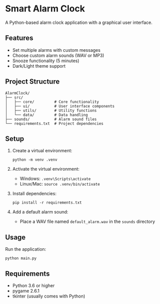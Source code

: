 # Smart Alarm Clock

A Python-based alarm clock application with a graphical user interface.

## Features
- Set multiple alarms with custom messages
- Choose custom alarm sounds (WAV or MP3)
- Snooze functionality (5 minutes)
- Dark/Light theme support

## Project Structure
```
AlarmClock/
├── src/
│   ├── core/         # Core functionality
│   ├── ui/           # User interface components
│   ├── utils/        # Utility functions
│   └── data/         # Data handling
├── sounds/           # Alarm sound files
└── requirements.txt  # Project dependencies
```

## Setup
1. Create a virtual environment:
   ```
   python -m venv .venv
   ```

2. Activate the virtual environment:
   - Windows: `.venv\Scripts\activate`
   - Linux/Mac: `source .venv/bin/activate`

3. Install dependencies:
   ```
   pip install -r requirements.txt
   ```

4. Add a default alarm sound:
   - Place a WAV file named `default_alarm.wav` in the `sounds` directory

## Usage
Run the application:
```
python main.py
```

## Requirements
- Python 3.6 or higher
- pygame 2.6.1
- tkinter (usually comes with Python) 